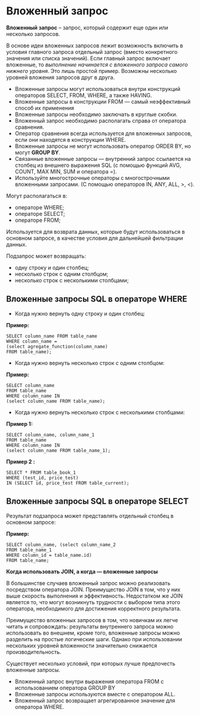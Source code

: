 # **Вложенный запрос**

**Вложенный запрос** – запрос, который содержит еще один или несколько запросов.

В основе идеи вложенных запросов лежит возможность включить в условия главного запроса отдельный запрос (вместо конкретного значения или списка значений). Если главный запрос включает вложенные, то *выполнение начинается с вложенного запроса самого нижнего уровня*. Это лишь простой пример. Возможны несколько уровней вложения запросов друг в друга.

+ Вложенные запросы могут использоваться внутри конструкций операторов SELECT, FROM, WHERE, а также HAVING.
+ Вложенные запросы в конструкции FROM — самый неэффективный способ их применения
+ Вложенные запросы необходимо заключать в круглые скобки.
+ Вложенный запрос необходимо располагать справа от оператора сравнения.
+ Оператор сравнения всегда используется для вложенных запросов, если они находятся в конструкции WHERE.
+ Вложенные запросы не могут использовать оператор ORDER BY, но могут **GROUP BY**. 
+ Связанные вложенные запросы — внутренний запрос ссылается на столбец из внешнего выражения SQL (с помощью функций AVG, COUNT, MAX MIN, SUM и оператора =).
+ Используйте многострочные операторы с многострочными вложенными запросами. (С помощью операторов IN, ANY, ALL, >, <).

Могут располагаться в:
 + операторе WHERE;
 + операторе SELECT;
 + операторе FROM;

Используется для возврата данных, которые будут использоваться в основном запросе, 
в качестве условия для дальнейшей фильтрации данных.

Подзапрос может возвращать:
- одну строку и один столбец;
- несколько строк с одним столбцом;
- несколько строк с несколькими столбцами;

## **Вложенные запросы SQL в операторе WHERE**

 + Когда нужно вернуть одну строку и один столбец:
 
**Пример:**

    SELECT column_name FROM table_name 
    WHERE column_name = 
    (select agregate_function(column_name) 
    FROM table_name);

 + Когда нужно вернуть несколько строк с одним столбцом:
 
**Пример:**

    SELECT column_name
    FROM table_name 
    WHERE column_name IN
    (select column_name FROM table_name);

 + Когда нужно вернуть несколько строк с несколькими столбцами:
 
**Пример 1:**

    SELECT column_name, column_name_1
    FROM table_name 
    WHERE column_name IN
    (select column_name FROM table_name_1);

**Пример 2 :**

    SELECT * FROM table_book_1
    WHERE (test_id, price_test) 
    IN (SELECT id, price_test FROM table_current);

## **Вложенные запросы SQL в операторе SELECT**

Результат подзапроса может представлять отдельный
столбец в основном запросе:
 
**Пример:**

    SELECT column_name, (select column_name_2 
    FROM table_name_1 
    WHERE column_id = table_name.id)
    FROM table_name;


**Когда использовать JOIN, а когда — вложенные запросы**

В большинстве случаев вложенный запрос можно реализовать посредством оператора JOIN. 
Преимущество JOIN в том, что у них выше скорость выполнения и эффективность. 
Недостатком же JOIN является то, что могут возникнуть трудности с выбором типа этого оператора,
 необходимого для достижения корректного результата.

Преимущество вложенных запросов в том, что новичкам их легче читать и сопровождать: 
результаты внутреннего запроса можно использовать во внешнем, кроме того, вложенные запросы можно разделить на простые логические шаги. Однако при использовании нескольких уровней вложенности значительно снижается производительность.

Существует несколько условий, при которых лучше предпочесть вложенные запросы.

+ Вложенный запрос внутри выражения оператора FROM с использованием оператора GROUP BY
+ Вложенные запросы используются вместе с оператором ALL.
+ Вложенный запрос возвращает агрегированное значение для оператора WHERE.